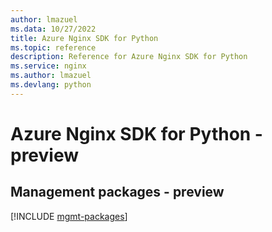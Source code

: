 ```yaml
---
author: lmazuel
ms.data: 10/27/2022
title: Azure Nginx SDK for Python
ms.topic: reference
description: Reference for Azure Nginx SDK for Python
ms.service: nginx
ms.author: lmazuel
ms.devlang: python
---
```

# Azure Nginx SDK for Python - preview

## Management packages - preview
[!INCLUDE [mgmt-packages](nginx-mgmt-index.md)]